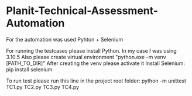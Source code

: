 # Planit-Technical-Assessment-Automation
For the automation was used Pyhton + Selenium

For running the testcases please install Python. In my case I was using 3.10.5
Also please create virtual environment "python.exe -m venv [PATH_TO_DIR]"
After creating the venv please activate it
Install Selenium: pip install selenium

To run test please run this line in the project root folder: python -m unittest TC1.py TC2.py TC3.py TC4.py

